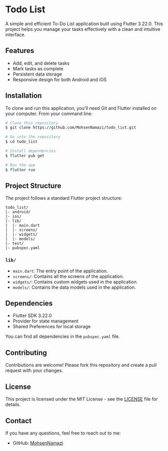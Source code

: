 
# Todo List

A simple and efficient To-Do List application built using Flutter 3.22.0. This project helps you manage your tasks effectively with a clean and intuitive interface.

## Features

- Add, edit, and delete tasks
- Mark tasks as complete
- Persistent data storage
- Responsive design for both Android and iOS

## Installation

To clone and run this application, you'll need Git and Flutter installed on your computer. From your command line:

```bash
# Clone this repository
$ git clone https://github.com/MohsenNamazi/todo_list.git

# Go into the repository
$ cd todo_list

# Install dependencies
$ flutter pub get

# Run the app
$ flutter run
```

## Project Structure

The project follows a standard Flutter project structure:

```
todo_list/
|- android/
|- ios/
|- lib/
|  |- main.dart
|  |- screens/
|  |- widgets/
|  |- models/
|- test/
|- pubspec.yaml
```

### `lib/`

- `main.dart`: The entry point of the application.
- `screens/`: Contains all the screens of the application.
- `widgets/`: Contains custom widgets used in the application.
- `models/`: Contains the data models used in the application.

## Dependencies

- Flutter SDK 3.22.0
- Provider for state management
- Shared Preferences for local storage

You can find all dependencies in the `pubspec.yaml` file.

## Contributing

Contributions are welcome! Please fork this repository and create a pull request with your changes.

## License

This project is licensed under the MIT License - see the [LICENSE](LICENSE) file for details.

## Contact

If you have any questions, feel free to reach out to me:

- GitHub: [MohsenNamazi](https://github.com/MohsenNamazi)
